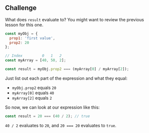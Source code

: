 ## Challenge

What does `result` evaluate to?  You might want to review the previous lesson for this one.

```javascript
const myObj = {
  prop1: 'first value',
  prop2: 20
};

// Index         0   1   2
const myArray = [40, 50, 2];

const result = myObj.prop2 === (myArray[0] / myArray[2]);
```

Just list out each part of the expression and what they equal:

* `myObj.prop2` equals `20`
* `myArray[0]` equals `40`
* `myArray[2]` equals `2`

So now, we can look at our expression like this:

```javascript
const result = 20 === (40 / 2); // true
```

`40 / 2` evaluates to `20`, and `20 === 20` evaluates to `true`.
